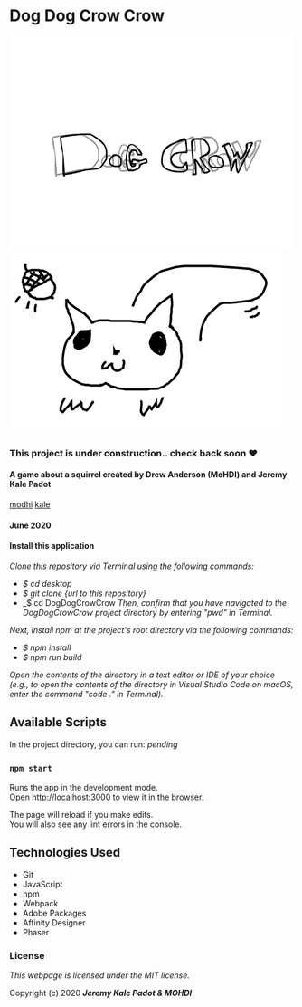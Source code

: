 # Dog Dog Crow Crow

![landing page preview](img/dogdog1.gif)
![squirrel gif](img/squirrel.gif)

### This project is under construction.. check back soon ❤️

#### A game about a squirrel created by Drew Anderson (MoHDI) and Jeremy Kale Padot
[modhi](https://www.mohdi.com) [kale](https://www.kalepadot.com)
#### June 2020

#### Install this application

_Clone this repository via Terminal using the following commands:_
* _$ cd desktop_
* _$ git clone {url to this repository}_
* _$ cd DogDogCrowCrow
_Then, confirm that you have navigated to the DogDogCrowCrow project directory by entering "pwd" in Terminal._

_Next, install npm at the project's root directory via the following commands:_
* _$ npm install_
* _$ npm run build_

_Open the contents of the directory in a text editor or IDE of your choice (e.g., to open the contents of the directory in Visual Studio Code on macOS, enter the command "code ." in Terminal)._

## Available Scripts

In the project directory, you can run: _pending_

### `npm start`

Runs the app in the development mode.<br />
Open [http://localhost:3000](http://localhost:3000) to view it in the browser.

The page will reload if you make edits.<br />
You will also see any lint errors in the console.

## Technologies Used

* Git
* JavaScript
* npm
* Webpack
* Adobe Packages
* Affinity Designer
* Phaser

### License

*This webpage is licensed under the MIT license.*

Copyright (c) 2020 **_Jeremy Kale Padot & MOHDI_**
